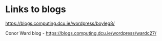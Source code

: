# Links to blogs
https://blogs.computing.dcu.ie/wordpress/boyleg8/  

Conor Ward blog - https://blogs.computing.dcu.ie/wordpress/wardc27/

